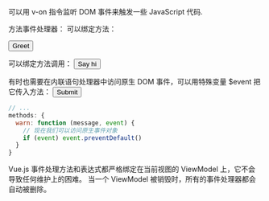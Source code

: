 可以用 v-on 指令监听 DOM 事件来触发一些 JavaScript 代码.

方法事件处理器：
可以绑定方法：
<!-- `greet` 是在下面定义的方法名 -->
<button v-on:click="greet">Greet</button>

可以绑定方法调用：
<button v-on:click="say('hi')">Say hi</button>

有时也需要在内联语句处理器中访问原生 DOM 事件，可以用特殊变量 $event 把它传入方法：
<button v-on:click="warn('Form cannot be submitted yet.', $event)">Submit</button>

```js 
// ...
methods: {
  warn: function (message, event) {
    // 现在我们可以访问原生事件对象
    if (event) event.preventDefault()    
  }
}
```

Vue.js 事件处理方法和表达式都严格绑定在当前视图的 ViewModel 上，它不会导致任何维护上的困难。
当一个 ViewModel 被销毁时，所有的事件处理器都会自动被删除。
